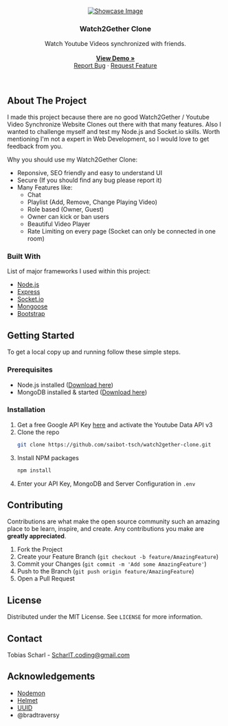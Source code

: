 <!-- PROJECT LOGO -->
<br />
<p align="center">
  <a href="https://github.com/saibot-tsch/watch2gether-clone">
    <img src="https://s20.directupload.net/images/210824/upb4hkjt.png" alt="Showcase Image">
  </a>
  
  <h3 align="center">Watch2Gether Clone</h3>

  <p align="center">
    Watch Youtube Videos synchronized with friends.
    <br />
    <br />
    <a href="https://watch2gether-clone.herokuapp.com"><strong>View Demo »</strong></a>
    <br />
    <a href="https://github.com/saibot-tsch/watch2gether-clone/issues">Report Bug</a>
    ·
    <a href="https://github.com/saibot-tsch/watch2gether-clone/issues">Request Feature</a>
  </p>
</p>

<br>

<!-- ABOUT THE PROJECT -->
## About The Project
I made this project because there are no good Watch2Gether / Youtube Video Synchronize Website Clones out there with that many features. Also I wanted to challenge  myself and test my Node.js and Socket.io skills. Worth mentioning I'm not a expert in Web Development, so I would love to get feedback from you.


Why you should use my Watch2Gether Clone:
* Reponsive, SEO friendly and easy to understand UI
* Secure (If you should find any bug please report it)
* Many Features like:
  - Chat
  - Playlist (Add, Remove, Change Playing Video)
  - Role based (Owner, Guest)
  - Owner can kick or ban users
  - Beautiful Video Player
  - Rate Limiting on every page (Socket can only be connected in one room)

### Built With
List of major frameworks I used within this project:
* [Node.js](https://nodejs.org)
* [Express](https://expressjs.com)
* [Socket.io](https://socket.io)
* [Mongoose](https://mongoosejs.com/)
* [Bootstrap](https://getbootstrap.com)


<!-- GETTING STARTED -->
## Getting Started
To get a local copy up and running follow these simple steps.

### Prerequisites
* Node.js installed (<a href="https://nodejs.org/en/download">Download here</a>)
* MongoDB installed & started (<a href="https://www.mongodb.com/try/download/community">Download here</a>)

### Installation
1. Get a free Google API Key [here](https://developers.google.com/youtube/v3/getting-started) and activate the Youtube Data API v3
2. Clone the repo
   ```sh
   git clone https://github.com/saibot-tsch/watch2gether-clone.git
   ```
3. Install NPM packages
   ```sh
   npm install
   ```
4. Enter your API Key, MongoDB and Server Configuration in `.env`


<!-- CONTRIBUTING -->
## Contributing

Contributions are what make the open source community such an amazing place to be learn, inspire, and create. Any contributions you make are **greatly appreciated**.

1. Fork the Project
2. Create your Feature Branch (`git checkout -b feature/AmazingFeature`)
3. Commit your Changes (`git commit -m 'Add some AmazingFeature'`)
4. Push to the Branch (`git push origin feature/AmazingFeature`)
5. Open a Pull Request


<!-- LICENSE -->
## License

Distributed under the MIT License. See `LICENSE` for more information.


<!-- CONTACT -->
## Contact

Tobias Scharl - ScharlT.coding@gmail.com


<!-- ACKNOWLEDGEMENTS -->
## Acknowledgements
* [Nodemon](https://www.npmjs.com/package/nodemon)
* [Helmet](https://www.npmjs.com/package/helmet)
* [UUID](https://www.npmjs.com/package/uuid)
* @bradtraversy
